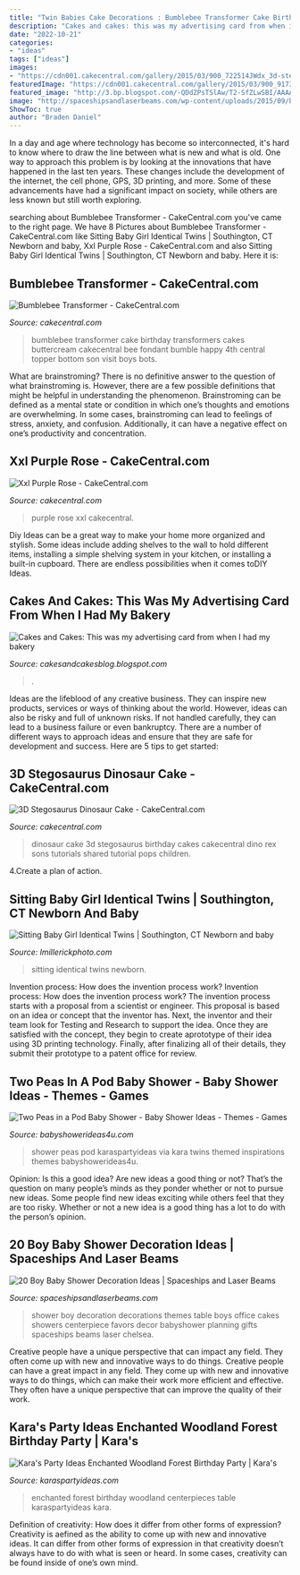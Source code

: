 ```yaml
---
title: "Twin Babies Cake Decorations : Bumblebee Transformer Cake Birthday Transformers Cakes Buttercream Cakecentral Bee Fondant Bumble Happy 4th Central Topper Bottom Son Visit Boys Bots"
description: "Cakes and cakes: this was my advertising card from when i had my bakery"
date: "2022-10-21"
categories:
- "ideas"
tags: ["ideas"]
images:
- "https://cdn001.cakecentral.com/gallery/2015/03/900_722514JWdx_3d-stegosaurus-dinosaur-cake.jpg"
featuredImage: "https://cdn001.cakecentral.com/gallery/2015/03/900_917363Nzse_xxl-purple-rose.jpg"
featured_image: "http://3.bp.blogspot.com/-QDdZPsTSlAw/T2-SfZLwSBI/AAAAAAAAAGs/I5h5Z7LXyeo/w1200-h630-p-k-no-nu/46e603e0bdb85zg4.jpg"
image: "http://spaceshipsandlaserbeams.com/wp-content/uploads/2015/09/boy-baby-shower-decoration-ideas.jpg"
ShowToc: true
author: "Braden Daniel"
---
```



In a day and age where technology has become so interconnected, it's hard to know where to draw the line between what is new and what is old. One way to approach this problem is by looking at the innovations that have happened in the last ten years. These changes include the development of the internet, the cell phone, GPS, 3D printing, and more. Some of these advancements have had a significant impact on society, while others are less known but still worth exploring.

	

		
searching about Bumblebee Transformer - CakeCentral.com you've came to the right page. We have 8 Pictures about Bumblebee Transformer - CakeCentral.com like Sitting Baby Girl Identical Twins | Southington, CT Newborn and baby, Xxl Purple Rose - CakeCentral.com and also Sitting Baby Girl Identical Twins | Southington, CT Newborn and baby. Here it is:
		
    
## Bumblebee Transformer - CakeCentral.com

<img loading=lazy src="https://cdn001.cakecentral.com/gallery/2015/03/900_6610596uN8_bumblebee-transformer.jpg" onerror="this.onerror=null;this.src='https://tse4.mm.bing.net/th?id=OIP.oO7BH531BFebQTDkQEMiFQHaJ4&amp;pid=15.1';" alt="Bumblebee Transformer - CakeCentral.com">

_Source: cakecentral.com_

>bumblebee transformer cake birthday transformers cakes buttercream cakecentral bee fondant bumble happy 4th central topper bottom son visit boys bots. 

	

What are brainstroming?
There is no definitive answer to the question of what brainstroming is. However, there are a few possible definitions that might be helpful in understanding the phenomenon. Brainstroming can be defined as a mental state or condition in which one’s thoughts and emotions are overwhelming. In some cases, brainstroming can lead to feelings of stress, anxiety, and confusion. Additionally, it can have a negative effect on one’s productivity and concentration.

    
## Xxl Purple Rose - CakeCentral.com

<img loading=lazy src="https://cdn001.cakecentral.com/gallery/2015/03/900_917363Nzse_xxl-purple-rose.jpg" onerror="this.onerror=null;this.src='https://tse1.mm.bing.net/th?id=OIP.VR1zjs3K-KUWKPmSq5jxQAHaJ4&amp;pid=15.1';" alt="Xxl Purple Rose - CakeCentral.com">

_Source: cakecentral.com_

>purple rose xxl cakecentral. 

	

Diy Ideas can be a great way to make your home more organized and stylish. Some ideas include adding shelves to the wall to hold different items, installing a simple shelving system in your kitchen, or installing a built-in cupboard. There are endless possibilities when it comes toDIY Ideas.

    
## Cakes And Cakes: This Was My Advertising Card From When I Had My Bakery

<img loading=lazy src="http://3.bp.blogspot.com/-QDdZPsTSlAw/T2-SfZLwSBI/AAAAAAAAAGs/I5h5Z7LXyeo/w1200-h630-p-k-no-nu/46e603e0bdb85zg4.jpg" onerror="this.onerror=null;this.src='https://tse1.mm.bing.net/th?id=OIP.4YguD_HvXXRE1B84hWSjZQHaF0&amp;pid=15.1';" alt="Cakes and Cakes: This was my advertising card from when I had my bakery">

_Source: cakesandcakesblog.blogspot.com_

>. 

	

Ideas are the lifeblood of any creative business. They can inspire new products, services or ways of thinking about the world. However, ideas can also be risky and full of unknown risks. If not handled carefully, they can lead to a business failure or even bankruptcy. There are a number of different ways to approach ideas and ensure that they are safe for development and success. Here are 5 tips to get started:

    
## 3D Stegosaurus Dinosaur Cake - CakeCentral.com

<img loading=lazy src="https://cdn001.cakecentral.com/gallery/2015/03/900_722514JWdx_3d-stegosaurus-dinosaur-cake.jpg" onerror="this.onerror=null;this.src='https://tse1.mm.bing.net/th?id=OIP.jxkEfBDPxhJDkM4MKfVovAHaFb&amp;pid=15.1';" alt="3D Stegosaurus Dinosaur Cake - CakeCentral.com">

_Source: cakecentral.com_

>dinosaur cake 3d stegosaurus birthday cakes cakecentral dino rex sons tutorials shared tutorial pops children. 

	

4.Create a plan of action.

    
## Sitting Baby Girl Identical Twins | Southington, CT Newborn And Baby

<img loading=lazy src="http://lmillerickphoto.com/wp-content/uploads/2017/02/Sitting-Baby-Girl-Identical-Twins_04.jpg" onerror="this.onerror=null;this.src='https://tse4.mm.bing.net/th?id=OIP.OQ3UU5kmaapE6JB9BVnR1QHaFu&amp;pid=15.1';" alt="Sitting Baby Girl Identical Twins | Southington, CT Newborn and baby">

_Source: lmillerickphoto.com_

>sitting identical twins newborn. 

	

Invention process: How does the invention process work?
Invention process: How does the invention process work?
The invention process starts with a proposal from a scientist or engineer. This proposal is based on an idea or concept that the inventor has. Next, the inventor and their team look for Testing and Research to support the idea. Once they are satisfied with the concept, they begin to create aprototype of their idea using 3D printing technology. Finally, after finalizing all of their details, they submit their prototype to a patent office for review.

    
## Two Peas In A Pod Baby Shower - Baby Shower Ideas - Themes - Games

<img loading=lazy src="http://www.babyshowerideas4u.com/wp-content/uploads/2016/01/two-peas-in-a-pod-baby-shower-twins-napkin.jpg" onerror="this.onerror=null;this.src='https://tse3.mm.bing.net/th?id=OIP.n4ldSUy9XMPf4VkY67TAJQHaLF&amp;pid=15.1';" alt="Two Peas in a Pod Baby Shower - Baby Shower Ideas - Themes - Games">

_Source: babyshowerideas4u.com_

>shower peas pod karaspartyideas via kara twins themed inspirations themes babyshowerideas4u. 

	

Opinion: Is this a good idea?
Are new ideas a good thing or not? That’s the question on many people’s minds as they ponder whether or not to pursue new ideas. Some people find new ideas exciting while others feel that they are too risky. Whether or not a new idea is a good thing has a lot to do with the person’s opinion.

    
## 20 Boy Baby Shower Decoration Ideas | Spaceships And Laser Beams

<img loading=lazy src="http://spaceshipsandlaserbeams.com/wp-content/uploads/2015/09/boy-baby-shower-decoration-ideas.jpg" onerror="this.onerror=null;this.src='https://tse2.mm.bing.net/th?id=OIP.gQ2SOLMyH2j9IZfu46VlRgHaLH&amp;pid=15.1';" alt="20 Boy Baby Shower Decoration Ideas | Spaceships and Laser Beams">

_Source: spaceshipsandlaserbeams.com_

>shower boy decoration decorations themes table boys office cakes showers centerpiece favors decor babyshower planning gifts spaceships beams laser chelsea. 

	

Creative people have a unique perspective that can impact any field. They often come up with new and innovative ways to do things.
Creative people can have a great impact in any field. They come up with new and innovative ways to do things, which can make their work more efficient and effective. They often have a unique perspective that can improve the quality of their work.

    
## Kara&#039;s Party Ideas Enchanted Woodland Forest Birthday Party | Kara&#039;s

<img loading=lazy src="https://karaspartyideas.com/wp-content/uploads/2016/05/Enchanted-Woodland-Forest-Birthday-Party-via-Karas-Party-Ideas-KarasPartyIdeas.com32.jpg" onerror="this.onerror=null;this.src='https://tse2.mm.bing.net/th?id=OIP.On_H_OG1V1PGf4YeOA26MAHaLH&amp;pid=15.1';" alt="Kara&#039;s Party Ideas Enchanted Woodland Forest Birthday Party | Kara&#039;s">

_Source: karaspartyideas.com_

>enchanted forest birthday woodland centerpieces table karaspartyideas kara. 

	

Definition of creativity: How does it differ from other forms of expression?
Creativity is aefined as the ability to come up with new and innovative ideas. It can differ from other forms of expression in that creativity doesn’t always have to do with what is seen or heard. In some cases, creativity can be found inside of one’s own mind.

